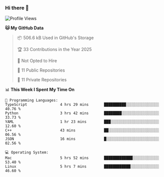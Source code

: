 ### Hi there 👋

<!--
**huayuan4396/huayuan4396** is a ✨ _special_ ✨ repository because its `README.md` (this file) appears on your GitHub profile.

Here are some ideas to get you started:

- 🔭 I’m currently working on ...
- 🌱 I’m currently learning ...
- 👯 I’m looking to collaborate on ...
- 🤔 I’m looking for help with ...
- 💬 Ask me about ...
- 📫 How to reach me: ...
- 😄 Pronouns: ...
- ⚡ Fun fact: ...
-->

<!--START_SECTION:waka-->
![Profile Views](http://img.shields.io/badge/Profile%20Views-2-blue)

**🐱 My GitHub Data** 

> 📦 506.6 kB Used in GitHub's Storage 
 > 
> 🏆 33 Contributions in the Year 2025
 > 
> 🚫 Not Opted to Hire
 > 
> 📜 11 Public Repositories 
 > 
> 🔑 11 Private Repositories 
 > 
📊 **This Week I Spent My Time On** 

```text
💬 Programming Languages: 
TypeScript               4 hrs 29 mins       ██████████░░░░░░░░░░░░░░░   40.76 % 
Python                   3 hrs 42 mins       ████████░░░░░░░░░░░░░░░░░   33.73 % 
YAML                     1 hr 23 mins        ███░░░░░░░░░░░░░░░░░░░░░░   12.60 % 
C++                      43 mins             ██░░░░░░░░░░░░░░░░░░░░░░░   06.56 % 
JSON                     16 mins             █░░░░░░░░░░░░░░░░░░░░░░░░   02.56 % 

💻 Operating System: 
Mac                      5 hrs 52 mins       █████████████░░░░░░░░░░░░   53.40 % 
Linux                    5 hrs 7 mins        ████████████░░░░░░░░░░░░░   46.60 % 
```


<!--END_SECTION:waka-->
